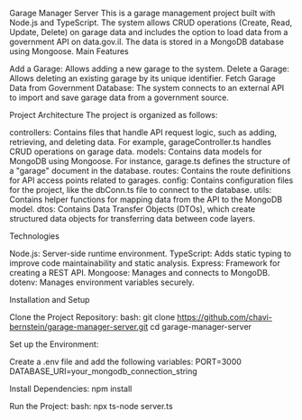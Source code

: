 Garage Manager Server
This is a garage management project built with Node.js and TypeScript. The system allows CRUD operations (Create, Read, Update, Delete) on garage data and includes the option to load data from a government API on data.gov.il. The data is stored in a MongoDB database using Mongoose.
Main Features

Add a Garage: Allows adding a new garage to the system.
Delete a Garage: Allows deleting an existing garage by its unique identifier.
Fetch Garage Data from Government Database: The system connects to an external API to import and save garage data from a government source.

Project Architecture
The project is organized as follows:

controllers: Contains files that handle API request logic, such as adding, retrieving, and deleting data. For example, garageController.ts handles CRUD operations on garage data.
models: Contains data models for MongoDB using Mongoose. For instance, garage.ts defines the structure of a "garage" document in the database.
routes: Contains the route definitions for API access points related to garages.
config: Contains configuration files for the project, like the dbConn.ts file to connect to the database.
utils: Contains helper functions for mapping data from the API to the MongoDB model.
dtos: Contains Data Transfer Objects (DTOs), which create structured data objects for transferring data between code layers.

Technologies

Node.js: Server-side runtime environment.
TypeScript: Adds static typing to improve code maintainability and static analysis.
Express: Framework for creating a REST API.
Mongoose: Manages and connects to MongoDB.
dotenv: Manages environment variables securely.

Installation and Setup

Clone the Project Repository:
bash:
git clone https://github.com/chavi-bernstein/garage-manager-server.git
cd garage-manager-server

Set up the Environment:

Create a .env file and add the following variables:
PORT=3000
DATABASE_URI=your_mongodb_connection_string



Install Dependencies:
npm install

Run the Project:
bash:
npx ts-node server.ts
